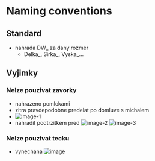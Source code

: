 # Naming conventions
## Standard
- nahrada DW_ za dany rozmer
  - Delka_, Sirka_, Vyska_...
## Vyjimky
### Nelze pouzivat zavorky
- nahrazeno pomlckami
- zitra pravdepodobne predelat po domluve s michalem
- ![image-1](https://github.com/user-attachments/assets/9fc8cc2b-a1df-4131-937a-0ad215b4a691)
- nahradit podtrzitkem pred
![image-2](https://github.com/user-attachments/assets/09c093ba-9e9a-4b41-a220-694a2858b8c6)
![image-3](https://github.com/user-attachments/assets/a7bac692-61f2-42b8-be22-f370f4d9dcb3)


### Nelze pouzivat tecku
- vynechana
![image](https://github.com/user-attachments/assets/3e56f963-5895-4ce6-935d-660ff09aef2d)
